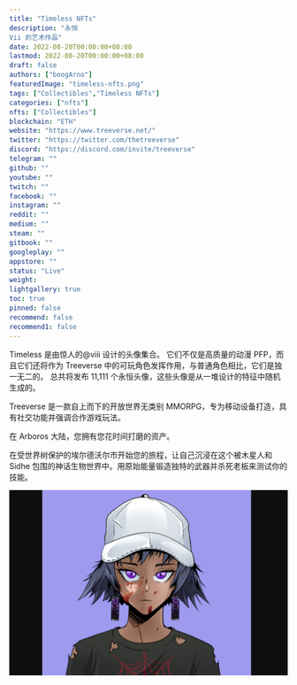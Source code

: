 ```yaml
---
title: "Timeless NFTs"
description: "永恒
Vii 的艺术作品"
date: 2022-08-20T00:00:00+08:00
lastmod: 2022-08-20T00:00:00+08:00
draft: false
authors: ["boogArno"]
featuredImage: "timeless-nfts.png"
tags: ["Collectibles","Timeless NFTs"]
categories: ["nfts"]
nfts: ["Collectibles"]
blockchain: "ETH"
website: "https://www.treeverse.net/"
twitter: "https://twitter.com/thetreeverse"
discord: "https://discord.com/invite/treeverse"
telegram: ""
github: ""
youtube: ""
twitch: ""
facebook: ""
instagram: ""
reddit: ""
medium: ""
steam: ""
gitbook: ""
googleplay: ""
appstore: ""
status: "Live"
weight: 
lightgallery: true
toc: true
pinned: false
recommend: false
recommend1: false
---
```

Timeless 是由惊人的@viii 设计的头像集合。 它们不仅是高质量的动漫 PFP，而且它们还将作为 Treeverse 中的可玩角色发挥作用，与普通角色相比，它们是独一无二的。
总共将发布 11,111 个永恒头像，这些头像是从一堆设计的特征中随机生成的。

Treeverse 是一款自上而下的开放世界无类别 MMORPG，专为移动设备打造，具有社交功能并强调合作游戏玩法。

在 Arboros 大陆，您拥有您花时间打磨的资产。 


在受世界树保护的埃尔德沃尔市开始您的旅程，让自己沉浸在这个被木星人和 Sidhe 包围的神话生物世界中。用原始能量锻造独特的武器并杀死老板来测试你的技能。

![timelessnfts-dapp-collectibles-ethereum-image1_306e0434da98bce75493bdddc953b201](timelessnfts-dapp-collectibles-ethereum-image1_306e0434da98bce75493bdddc953b201.png)